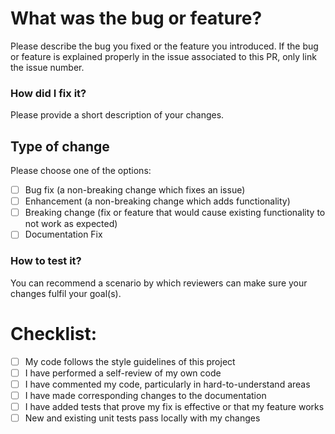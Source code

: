 <!---
Hints for a successful PR:
1. Please open an issue before starting to fix a bug or implementing a feature, in order to make sure your changes in aligned with the project goals. This way, you'll also find out if anyone else is working on a similar change.
2. Please do open a PR introducing big chunks of changes in a lot of files. instead, please consider breaking the issue into multiple smaller issues.
3. Please fill out the template below for ease of review.
-->

# What was the bug or feature?
Please describe the bug you fixed or the feature you introduced. If the bug or feature is explained properly in the issue associated to this PR, only link the issue number.

### How did I fix it?
Please provide a short description of your changes.

## Type of change
Please choose one of the options:

- [ ] Bug fix (a non-breaking change which fixes an issue)
- [ ] Enhancement (a non-breaking change which adds functionality)
- [ ] Breaking change (fix or feature that would cause existing functionality to not work as expected)
- [ ] Documentation Fix

### How to test it?
You can recommend a scenario by which reviewers can make sure your changes fulfil your goal(s).


# Checklist:
- [ ] My code follows the style guidelines of this project
- [ ] I have performed a self-review of my own code
- [ ] I have commented my code, particularly in hard-to-understand areas
- [ ] I have made corresponding changes to the documentation
- [ ] I have added tests that prove my fix is effective or that my feature works
- [ ] New and existing unit tests pass locally with my changes
